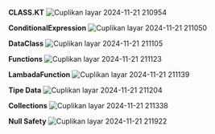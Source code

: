 **CLASS.KT**
![Cuplikan layar 2024-11-21 210954](https://github.com/user-attachments/assets/6f79d6ef-cad3-4d84-a08a-e2ae1ab98a04)

**ConditionalExpression**
![Cuplikan layar 2024-11-21 211050](https://github.com/user-attachments/assets/368db18b-ddaf-4694-b449-ac9f5ec83b6e)

**DataClass**
![Cuplikan layar 2024-11-21 211105](https://github.com/user-attachments/assets/a11a1f16-5a5f-4a62-9631-e4374297c641)

**Functions**
![Cuplikan layar 2024-11-21 211123](https://github.com/user-attachments/assets/3bbdf102-2e30-4d86-8a33-3daffcd78983)

**LambadaFunction**
![Cuplikan layar 2024-11-21 211139](https://github.com/user-attachments/assets/c8921817-1e7c-4b15-b1f7-5ac44d1f4960)

**Tipe Data**
![Cuplikan layar 2024-11-21 211204](https://github.com/user-attachments/assets/3fcfe38b-71a7-41e6-9737-ccb9168ab54e)

**Collections**
![Cuplikan layar 2024-11-21 211338](https://github.com/user-attachments/assets/a8e6b8bd-5218-49ae-97c9-813dcdbc66c5)

**Null Safety**
![Cuplikan layar 2024-11-21 211922](https://github.com/user-attachments/assets/055e050f-75ef-4190-9d95-dded3913f2d4)
